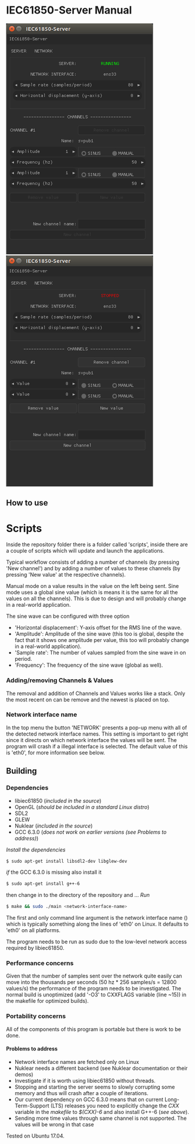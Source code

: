 # IEC61850-Server Manual

![User interface #1](images/running-server.png)
![User interface #2](images/stopped-server.png)

## How to use
# Scripts
Inside the repository folder there is a folder called 'scripts', inside there are a couple of scripts which will update and launch the applications.

Typical workflow consists of adding a number of channels (by pressing 'New channel') and by adding a number of values to these channels (by pressing 'New value' at the respective channels).

Manual mode on a value results in the value on the left being sent. Sine mode uses a global sine value (which is means it is the same for all the values on all the channels). This is due to design and will probably change in a real-world application.

The sine wave can be configured with three option
- 'Horizontal displacement': Y-axis offset for the RMS line of the wave.
- 'Amplitude': Amplitude of the sine wave (this too is global, despite the fact that it shows one amplitude per value, this too will probably change in a real-world application).
- 'Sample rate': The number of values sampled from the sine wave in on period.
- 'Frequency': The frequency of the sine wave (global as well).

### Adding/removing Channels & Values
The removal and addition of Channels and Values works like a stack. Only the most recent on can be remove and the newest is placed on top.

### Network interface name
In the top menu the button 'NETWORK' presents a pop-up menu with all of the detected network interface names. This setting is important to get right since it directs on which network interface the values will be sent. The program will crash if a illegal interface is selected. The default value of this is 'eth0', for more information see below.

## Building
### Dependencies
- libiec61850 (_included in the source_)
- OpenGL (_should be included in a standard Linux distro_)
- SDL2
- GLEW
- Nuklear (_included in the source_)
- GCC 6.3.0 (_does *not* work on earlier versions (see Problems to address)_)

*Install the dependencies*
```bash  
$ sudo apt-get install libsdl2-dev libglew-dev
```
_if_ the GCC 6.3.0 is missing also install it
```bash  
$ sudo apt-get install g++-6
```
then change in to the directory of the repository and ...
*Run*
```bash  
$ make && sudo ./main <network-interface-name>
```

The first and only command line argument is the network interface name (<network-interface-name>) which is typically something along the lines of 'eth0' on Linux. It defaults to 'eth0'
on all platforms.

The program needs to be run as sudo due to the low-level network access required by libiec61850.

### Performance concerns
Given that the number of samples sent over the network quite easily can move into the thousands per seconds (50 hz * 256 samples/s = 12800 values/s) the performance of the program needs to be investigated. The normal build is unoptimized (add '-O3' to CXXFLAGS variable (line ~15)) in the makefile for optimized builds).

### Portability concerns
All of the components of this program is portable but there is work to be done.
#### Problems to address
- Network interface names are fetched only on Linux
- Nuklear needs a different backend (see Nuklear documentation or their demos)
- Investigate if it is worth using libiec61850 without threads.
- Stopping and starting the server seems to slowly corrupting some memory and
thus will crash after a couple of iterations.
- Our current dependency on GCC 6.3.0 means that on current Long-Term-Support (LTS) releases you need to explicitly change the *CXX* variable in the _makefile_ to *$(CXX)-6* and also install G++-6 (_see above_).
- Sending more time values through same channel is not supported. The values will be wrong in that case

Tested on Ubuntu 17.04.
